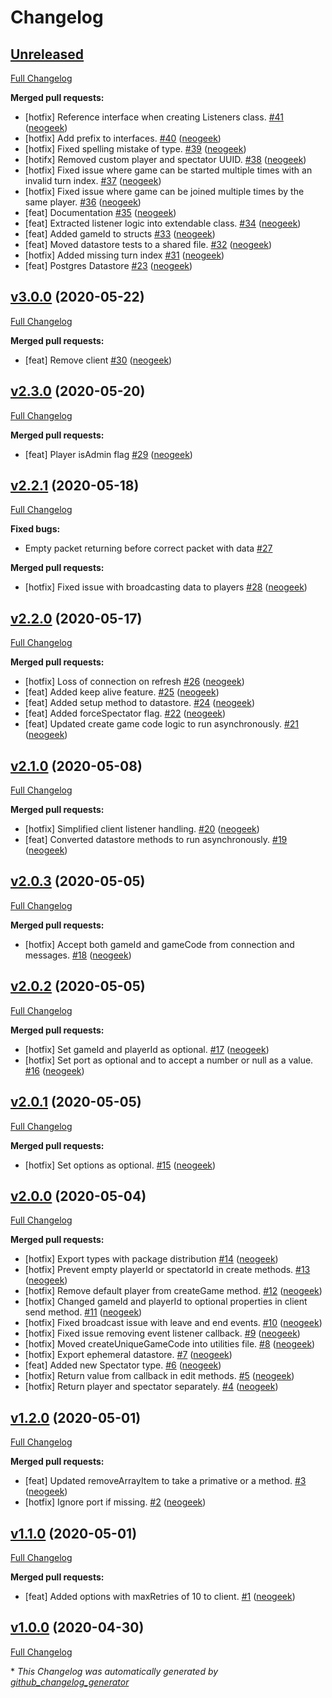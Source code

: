 # Changelog

## [Unreleased](https://github.com/neogeek/websocket-game-lobby/tree/HEAD)

[Full Changelog](https://github.com/neogeek/websocket-game-lobby/compare/v3.0.0...HEAD)

**Merged pull requests:**

- \[hotfix\] Reference interface when creating Listeners class. [\#41](https://github.com/neogeek/websocket-game-lobby/pull/41) ([neogeek](https://github.com/neogeek))
- \[hotfix\] Add prefix to interfaces. [\#40](https://github.com/neogeek/websocket-game-lobby/pull/40) ([neogeek](https://github.com/neogeek))
- \[hotfix\] Fixed spelling mistake of type. [\#39](https://github.com/neogeek/websocket-game-lobby/pull/39) ([neogeek](https://github.com/neogeek))
- \[hotifx\] Removed custom player and spectator UUID. [\#38](https://github.com/neogeek/websocket-game-lobby/pull/38) ([neogeek](https://github.com/neogeek))
- \[hotfix\] Fixed issue where game can be started multiple times with an invalid turn index. [\#37](https://github.com/neogeek/websocket-game-lobby/pull/37) ([neogeek](https://github.com/neogeek))
- \[hotfix\] Fixed issue where game can be joined multiple times by the same player. [\#36](https://github.com/neogeek/websocket-game-lobby/pull/36) ([neogeek](https://github.com/neogeek))
- \[feat\] Documentation [\#35](https://github.com/neogeek/websocket-game-lobby/pull/35) ([neogeek](https://github.com/neogeek))
- \[feat\] Extracted listener logic into extendable class. [\#34](https://github.com/neogeek/websocket-game-lobby/pull/34) ([neogeek](https://github.com/neogeek))
- \[feat\] Added gameId to structs [\#33](https://github.com/neogeek/websocket-game-lobby/pull/33) ([neogeek](https://github.com/neogeek))
- \[feat\] Moved datastore tests to a shared file. [\#32](https://github.com/neogeek/websocket-game-lobby/pull/32) ([neogeek](https://github.com/neogeek))
- \[hotfix\] Added missing turn index [\#31](https://github.com/neogeek/websocket-game-lobby/pull/31) ([neogeek](https://github.com/neogeek))
- \[feat\] Postgres Datastore [\#23](https://github.com/neogeek/websocket-game-lobby/pull/23) ([neogeek](https://github.com/neogeek))

## [v3.0.0](https://github.com/neogeek/websocket-game-lobby/tree/v3.0.0) (2020-05-22)

[Full Changelog](https://github.com/neogeek/websocket-game-lobby/compare/v2.3.0...v3.0.0)

**Merged pull requests:**

- \[feat\] Remove client [\#30](https://github.com/neogeek/websocket-game-lobby/pull/30) ([neogeek](https://github.com/neogeek))

## [v2.3.0](https://github.com/neogeek/websocket-game-lobby/tree/v2.3.0) (2020-05-20)

[Full Changelog](https://github.com/neogeek/websocket-game-lobby/compare/v2.2.1...v2.3.0)

**Merged pull requests:**

- \[feat\] Player isAdmin flag [\#29](https://github.com/neogeek/websocket-game-lobby/pull/29) ([neogeek](https://github.com/neogeek))

## [v2.2.1](https://github.com/neogeek/websocket-game-lobby/tree/v2.2.1) (2020-05-18)

[Full Changelog](https://github.com/neogeek/websocket-game-lobby/compare/v2.2.0...v2.2.1)

**Fixed bugs:**

- Empty packet returning before correct packet with data [\#27](https://github.com/neogeek/websocket-game-lobby/issues/27)

**Merged pull requests:**

- \[hotfix\] Fixed issue with broadcasting data to players [\#28](https://github.com/neogeek/websocket-game-lobby/pull/28) ([neogeek](https://github.com/neogeek))

## [v2.2.0](https://github.com/neogeek/websocket-game-lobby/tree/v2.2.0) (2020-05-17)

[Full Changelog](https://github.com/neogeek/websocket-game-lobby/compare/v2.1.0...v2.2.0)

**Merged pull requests:**

- \[hotfix\] Loss of connection on refresh [\#26](https://github.com/neogeek/websocket-game-lobby/pull/26) ([neogeek](https://github.com/neogeek))
- \[feat\] Added keep alive feature. [\#25](https://github.com/neogeek/websocket-game-lobby/pull/25) ([neogeek](https://github.com/neogeek))
- \[feat\] Added setup method to datastore. [\#24](https://github.com/neogeek/websocket-game-lobby/pull/24) ([neogeek](https://github.com/neogeek))
- \[feat\] Added forceSpectator flag. [\#22](https://github.com/neogeek/websocket-game-lobby/pull/22) ([neogeek](https://github.com/neogeek))
- \[feat\] Updated create game code logic to run asynchronously. [\#21](https://github.com/neogeek/websocket-game-lobby/pull/21) ([neogeek](https://github.com/neogeek))

## [v2.1.0](https://github.com/neogeek/websocket-game-lobby/tree/v2.1.0) (2020-05-08)

[Full Changelog](https://github.com/neogeek/websocket-game-lobby/compare/v2.0.3...v2.1.0)

**Merged pull requests:**

- \[hotfix\] Simplified client listener handling. [\#20](https://github.com/neogeek/websocket-game-lobby/pull/20) ([neogeek](https://github.com/neogeek))
- \[feat\] Converted datastore methods to run asynchronously. [\#19](https://github.com/neogeek/websocket-game-lobby/pull/19) ([neogeek](https://github.com/neogeek))

## [v2.0.3](https://github.com/neogeek/websocket-game-lobby/tree/v2.0.3) (2020-05-05)

[Full Changelog](https://github.com/neogeek/websocket-game-lobby/compare/v2.0.2...v2.0.3)

**Merged pull requests:**

- \[hotfix\] Accept both gameId and gameCode from connection and messages. [\#18](https://github.com/neogeek/websocket-game-lobby/pull/18) ([neogeek](https://github.com/neogeek))

## [v2.0.2](https://github.com/neogeek/websocket-game-lobby/tree/v2.0.2) (2020-05-05)

[Full Changelog](https://github.com/neogeek/websocket-game-lobby/compare/v2.0.1...v2.0.2)

**Merged pull requests:**

- \[hotfix\] Set gameId and playerId as optional. [\#17](https://github.com/neogeek/websocket-game-lobby/pull/17) ([neogeek](https://github.com/neogeek))
- \[hotfix\] Set port as optional and to accept a number or null as a value. [\#16](https://github.com/neogeek/websocket-game-lobby/pull/16) ([neogeek](https://github.com/neogeek))

## [v2.0.1](https://github.com/neogeek/websocket-game-lobby/tree/v2.0.1) (2020-05-05)

[Full Changelog](https://github.com/neogeek/websocket-game-lobby/compare/v2.0.0...v2.0.1)

**Merged pull requests:**

- \[hotfix\] Set options as optional. [\#15](https://github.com/neogeek/websocket-game-lobby/pull/15) ([neogeek](https://github.com/neogeek))

## [v2.0.0](https://github.com/neogeek/websocket-game-lobby/tree/v2.0.0) (2020-05-04)

[Full Changelog](https://github.com/neogeek/websocket-game-lobby/compare/v1.2.0...v2.0.0)

**Merged pull requests:**

- \[hotfix\] Export types with package distribution [\#14](https://github.com/neogeek/websocket-game-lobby/pull/14) ([neogeek](https://github.com/neogeek))
- \[hotfix\] Prevent empty playerId or spectatorId in create methods. [\#13](https://github.com/neogeek/websocket-game-lobby/pull/13) ([neogeek](https://github.com/neogeek))
- \[hotfix\] Remove default player from createGame method. [\#12](https://github.com/neogeek/websocket-game-lobby/pull/12) ([neogeek](https://github.com/neogeek))
- \[hotfix\] Changed gameId and playerId to optional properties in client send method. [\#11](https://github.com/neogeek/websocket-game-lobby/pull/11) ([neogeek](https://github.com/neogeek))
- \[hotfix\] Fixed broadcast issue with leave and end events. [\#10](https://github.com/neogeek/websocket-game-lobby/pull/10) ([neogeek](https://github.com/neogeek))
- \[hotfix\] Fixed issue removing event listener callback. [\#9](https://github.com/neogeek/websocket-game-lobby/pull/9) ([neogeek](https://github.com/neogeek))
- \[hotfix\] Moved createUniqueGameCode into utilities file. [\#8](https://github.com/neogeek/websocket-game-lobby/pull/8) ([neogeek](https://github.com/neogeek))
- \[hotfix\] Export ephemeral datastore. [\#7](https://github.com/neogeek/websocket-game-lobby/pull/7) ([neogeek](https://github.com/neogeek))
- \[feat\] Added new Spectator type. [\#6](https://github.com/neogeek/websocket-game-lobby/pull/6) ([neogeek](https://github.com/neogeek))
- \[hotfix\] Return value from callback in edit methods. [\#5](https://github.com/neogeek/websocket-game-lobby/pull/5) ([neogeek](https://github.com/neogeek))
- \[hotfix\] Return player and spectator separately. [\#4](https://github.com/neogeek/websocket-game-lobby/pull/4) ([neogeek](https://github.com/neogeek))

## [v1.2.0](https://github.com/neogeek/websocket-game-lobby/tree/v1.2.0) (2020-05-01)

[Full Changelog](https://github.com/neogeek/websocket-game-lobby/compare/v1.1.0...v1.2.0)

**Merged pull requests:**

- \[feat\] Updated removeArrayItem to take a primative or a method. [\#3](https://github.com/neogeek/websocket-game-lobby/pull/3) ([neogeek](https://github.com/neogeek))
- \[hotfix\] Ignore port if missing. [\#2](https://github.com/neogeek/websocket-game-lobby/pull/2) ([neogeek](https://github.com/neogeek))

## [v1.1.0](https://github.com/neogeek/websocket-game-lobby/tree/v1.1.0) (2020-05-01)

[Full Changelog](https://github.com/neogeek/websocket-game-lobby/compare/v1.0.0...v1.1.0)

**Merged pull requests:**

- \[feat\] Added options with maxRetries of 10 to client. [\#1](https://github.com/neogeek/websocket-game-lobby/pull/1) ([neogeek](https://github.com/neogeek))

## [v1.0.0](https://github.com/neogeek/websocket-game-lobby/tree/v1.0.0) (2020-04-30)

[Full Changelog](https://github.com/neogeek/websocket-game-lobby/compare/f73e9de74596f6b104070518118af3ba30ccba42...v1.0.0)



\* *This Changelog was automatically generated by [github_changelog_generator](https://github.com/github-changelog-generator/github-changelog-generator)*
